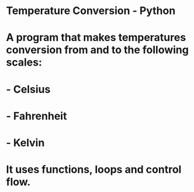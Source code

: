 # Temperature Conversion - Python
# A program that makes temperatures conversion from and to the following scales:
# - Celsius
# - Fahrenheit
# - Kelvin
# It uses functions, loops and control flow. 
